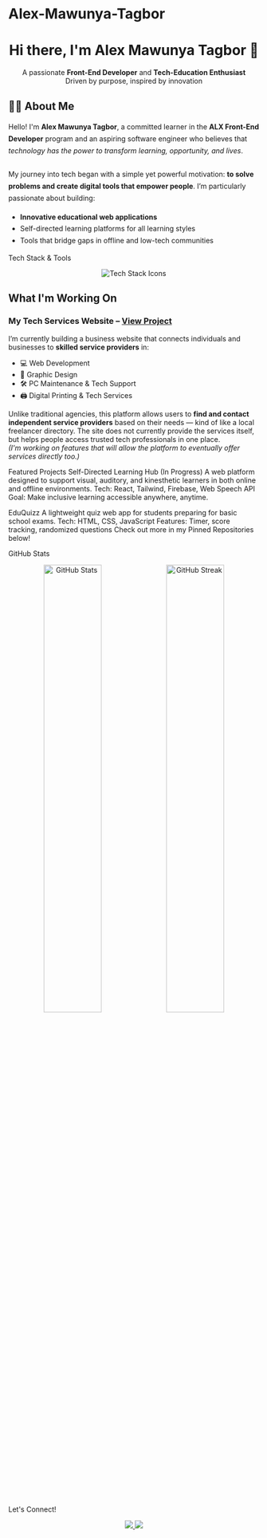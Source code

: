 # Alex-Mawunya-Tagbor

<!-- PROFILE HEADER -->
<h1 align="center">Hi there, I'm Alex Mawunya Tagbor 👋</h1>
<p align="center">
  A passionate <strong>Front-End Developer</strong> and <strong>Tech-Education Enthusiast</strong>  <br/>
  Driven by purpose, inspired by innovation 
</p>

<!-- ABOUT ME SECTION -->
## 👨‍💻 About Me
<!-- This is HTML embedded inside Markdown for enhanced formatting -->
<div style="line-height: 1.7;">
  Hello! I'm <strong>Alex Mawunya Tagbor</strong>, a committed learner in the <strong>ALX Front-End Developer</strong> program and an aspiring software engineer who believes that <em>technology has the power to transform learning, opportunity, and lives</em>.
  <br/><br/>
  My journey into tech began with a simple yet powerful motivation: <strong>to solve problems and create digital tools that empower people</strong>. I’m particularly passionate about building:
  <ul>
    <li><strong>Innovative educational web applications</strong></li>
    <li>Self-directed learning platforms for all learning styles</li>
    <li>Tools that bridge gaps in offline and low-tech communities</li>
  </ul>
</div>

<!-- SKILLS SECTION -->
Tech Stack & Tools

<div align="center">
  <img src="https://skillicons.dev/icons?i=html,css,js,react,tailwind,github,vscode,firebase" alt="Tech Stack Icons"/>
</div>

## What I'm Working On

### **My Tech Services Website** – [View Project](https://emmedia.netlify.app/)

I’m currently building a business website that connects individuals and businesses to **skilled service providers** in:

- 💻 Web Development
- 🎨 Graphic Design
- 🛠️ PC Maintenance & Tech Support
- 🖨️ Digital Printing & Tech Services

Unlike traditional agencies, this platform allows users to **find and contact independent service providers** based on their needs — kind of like a local freelancer directory. The site does not currently provide the services itself, but helps people access trusted tech professionals in one place.  
 *(I'm working on features that will allow the platform to eventually offer services directly too.)*


Featured Projects
Self-Directed Learning Hub (In Progress)
A web platform designed to support visual, auditory, and kinesthetic learners in both online and offline environments.
Tech: React, Tailwind, Firebase, Web Speech API
Goal: Make inclusive learning accessible anywhere, anytime.

EduQuizz
A lightweight quiz web app for students preparing for basic school exams.
Tech: HTML, CSS, JavaScript
Features: Timer, score tracking, randomized questions
Check out more in my Pinned Repositories below!

<!-- GITHUB STATS SECTION -->
GitHub Stats
<p align="center"> <img src="https://github-readme-stats.vercel.app/api?username=your-username&show_icons=true&theme=radical" alt="GitHub Stats" width="48%"/> <img src="https://streak-stats.demolab.com?user=your-username&theme=radical&hide_border=false" alt="GitHub Streak" width="48%"/> </p>


Let's Connect!
<div align="center">
  <a href="https://www.linkedin.com/in/alex-mawunya-tagbor">
     <img src="https://img.shields.io/badge/LinkedIn-blue?style=for-the-badge&logo=linkedin&logoColor=white"/>
  </a>

  <a href="mailto:atagbor@yahoo.com">
    <img src="https://img.shields.io/badge/Email-grey?style=for-the-badge&logo=gmail&logoColor=white"/>
  </a>
</div>
